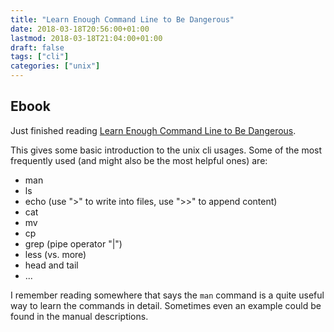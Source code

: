 ```yaml
---
title: "Learn Enough Command Line to Be Dangerous"
date: 2018-03-18T20:56:00+01:00
lastmod: 2018-03-18T21:04:00+01:00
draft: false
tags: ["cli"]
categories: ["unix"]
---
```



## Ebook

Just finished reading [Learn Enough Command Line to Be Dangerous](https://www.learnenough.com/command-line-tutorial).

This gives some basic introduction to the unix cli usages.
Some of the most frequently used (and might also be the most helpful ones) are:

* man
* ls
* echo (use ">" to write into files, use ">>" to append content)
* cat
* mv
* cp
* grep (pipe operator "|")
* less (vs. more)
* head and tail
* ...

<!--more-->

I remember reading somewhere that says the `man` command is a quite useful way to learn the commands in detail.
Sometimes even an example could be found in the manual descriptions.
